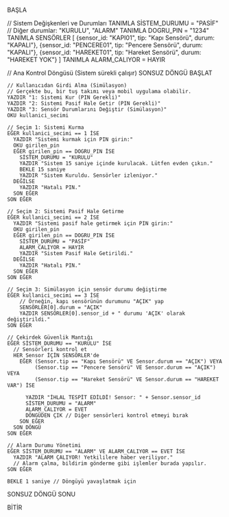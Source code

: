 BAŞLA

  // Sistem Değişkenleri ve Durumları
  TANIMLA SİSTEM_DURUMU = "PASİF" // Diğer durumlar: "KURULU", "ALARM"
  TANIMLA DOGRU_PIN = "1234"
  TANIMLA SENSÖRLER [
    {sensor_id: "KAPI01", tip: "Kapı Sensörü", durum: "KAPALI"},
    {sensor_id: "PENCERE01", tip: "Pencere Sensörü", durum: "KAPALI"},
    {sensor_id: "HAREKET01", tip: "Hareket Sensörü", durum: "HAREKET YOK"}
  ]
  TANIMLA ALARM_CALIYOR = HAYIR

  // Ana Kontrol Döngüsü (Sistem sürekli çalışır)
  SONSUZ DÖNGÜ BAŞLAT

    // Kullanıcıdan Girdi Alma (Simülasyon)
    // Gerçekte bu, bir tuş takımı veya mobil uygulama olabilir.
    YAZDIR "1: Sistemi Kur (PIN Gerekli)"
    YAZDIR "2: Sistemi Pasif Hale Getir (PIN Gerekli)"
    YAZDIR "3: Sensör Durumlarını Değiştir (Simülasyon)"
    OKU kullanici_secimi

    // Seçim 1: Sistemi Kurma
    EĞER kullanici_secimi == 1 İSE
      YAZDIR "Sistemi kurmak için PIN girin:"
      OKU girilen_pin
      EĞER girilen_pin == DOGRU_PIN İSE
        SİSTEM_DURUMU = "KURULU"
        YAZDIR "Sistem 15 saniye içinde kurulacak. Lütfen evden çıkın."
        BEKLE 15 saniye
        YAZDIR "Sistem Kuruldu. Sensörler izleniyor."
      DEĞİLSE
        YAZDIR "Hatalı PIN."
      SON EĞER
    SON EĞER

    // Seçim 2: Sistemi Pasif Hale Getirme
    EĞER kullanici_secimi == 2 İSE
      YAZDIR "Sistemi pasif hale getirmek için PIN girin:"
      OKU girilen_pin
      EĞER girilen_pin == DOGRU_PIN İSE
        SİSTEM_DURUMU = "PASİF"
        ALARM_CALIYOR = HAYIR
        YAZDIR "Sistem Pasif Hale Getirildi."
      DEĞİLSE
        YAZDIR "Hatalı PIN."
      SON EĞER
    SON EĞER
    
    // Seçim 3: Simülasyon için sensör durumu değiştirme
    EĞER kullanici_secimi == 3 İSE
        // Örneğin, kapı sensörünün durumunu "AÇIK" yap
        SENSÖRLER[0].durum = "AÇIK" 
        YAZDIR SENSÖRLER[0].sensor_id + " durumu 'AÇIK' olarak değiştirildi."
    SON EĞER

    // Çekirdek Güvenlik Mantığı
    EĞER SİSTEM_DURUMU == "KURULU" İSE
      // Sensörleri kontrol et
      HER Sensor İÇİN SENSÖRLER'de
        EĞER (Sensor.tip == "Kapı Sensörü" VE Sensor.durum == "AÇIK") VEYA
             (Sensor.tip == "Pencere Sensörü" VE Sensor.durum == "AÇIK") VEYA
             (Sensor.tip == "Hareket Sensörü" VE Sensor.durum == "HAREKET VAR") İSE
          
          YAZDIR "İHLAL TESPİT EDİLDİ! Sensor: " + Sensor.sensor_id
          SİSTEM_DURUMU = "ALARM"
          ALARM_CALIYOR = EVET
          DÖNGÜDEN ÇIK // Diğer sensörleri kontrol etmeyi bırak
        SON EĞER
      SON DÖNGÜ
    SON EĞER

    // Alarm Durumu Yönetimi
    EĞER SİSTEM_DURUMU == "ALARM" VE ALARM_CALIYOR == EVET İSE
      YAZDIR "ALARM ÇALIYOR! Yetkililere haber veriliyor."
      // Alarm çalma, bildirim gönderme gibi işlemler burada yapılır.
    SON EĞER
    
    BEKLE 1 saniye // Döngüyü yavaşlatmak için
  SONSUZ DÖNGÜ SONU

BİTİR
